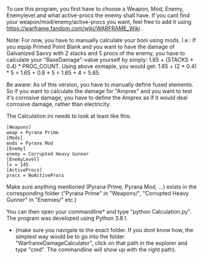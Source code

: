 To use this program, you first have to choose a Weapon, Mod, Enemy, Enemylevel and what active-procs the enemy shall have.
If you cant find your weapon/mod/enemy/active-procs you want, feel free to add it using https://warframe.fandom.com/wiki/WARFRAME_Wiki .

Note: For now, you have to manually calculate your boni using mods. 
I.e.: If you equip Primed Point Blank and you want to have the damage of Galvanized Savvy with 2 stacks and 5 procs of the enemy, you have to calculate your "BaseDamage"-value yourself by simply: 1.65 + (STACKS * 0.4) * PROC_COUNT. Using above exmaple, you would get:
1.65 + (2 * 0.4) * 5 = 1.65 + 0.8 * 5 = 1.65 + 4 = 5.65.

Be aware: As of this version, you have to manually define fused elements. So if you want to calculate the damage for "Amprex" and you want to test it's corrosive damage, you have to define the Amprex as if it would deal corrosive damage, rather than electricity.

The Calculation.ini needs to look at least like this:

	[Weapons]
	weap = Pyrana Prime
	[Mods]
	mods = Pyrana Mod
	[Enemy]
	enemy = Corrupted Heavy Gunner
	[EnemyLevel]
	lv = 145
	[ActiveProcs]
	procs = NoActiveProcs

Make sure anything mentioned (Pyrana Prime, Pyrana Mod, ...) exists in the corresponding folder ("Pyrana Prime" in "Weapons/", "Corrupted Heavy Gunner" in "Enemies/" etc.)

You can then open your commandline* and type "python Calculation.py".
The program was developed using Python 3.8.1.

*  (make sure you navigate to the exact folder. If you dont know how, the simplest way would be to go into the folder "WarframeDamageCalculator", click on that path in the explorer and type "cmd". The commandline will show up with the right path).